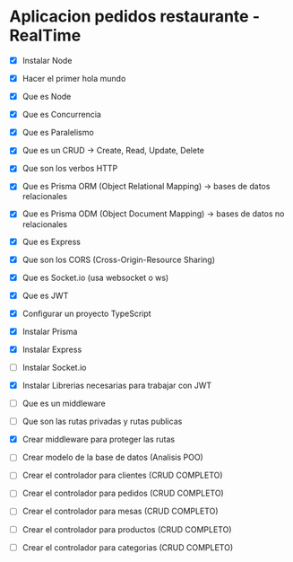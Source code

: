 # Aplicacion pedidos restaurante - RealTime

- [x] Instalar Node
- [x] Hacer el primer hola mundo
- [x] Que es Node
- [x] Que es Concurrencia
- [x] Que es Paralelismo
- [x] Que es un CRUD -> Create, Read, Update, Delete
- [x] Que son los verbos HTTP
- [x] Que es Prisma ORM (Object Relational Mapping) -> bases de datos relacionales
- [x] Que es Prisma ODM (Object Document Mapping)  -> bases de datos no relacionales
- [x] Que es Express
- [x] Que son los CORS (Cross-Origin-Resource Sharing)
- [x] Que es Socket.io (usa websocket o ws)
- [x] Que es JWT
- [x] Configurar un proyecto TypeScript
- [x] Instalar Prisma
- [x] Instalar Express
- [ ] Instalar Socket.io
- [x] Instalar Librerias necesarias para trabajar con JWT
- [ ] Que es un middleware
- [ ] Que son las rutas privadas y rutas publicas
- [x] Crear middleware para proteger las rutas

- [ ] Crear modelo de la base de datos (Analisis POO)
- [ ] Crear el controlador para clientes (CRUD COMPLETO)
- [ ] Crear el controlador para pedidos (CRUD COMPLETO)
- [ ] Crear el controlador para mesas (CRUD COMPLETO)
- [ ] Crear el controlador para productos (CRUD COMPLETO)
- [ ] Crear el controlador para categorias (CRUD COMPLETO)




